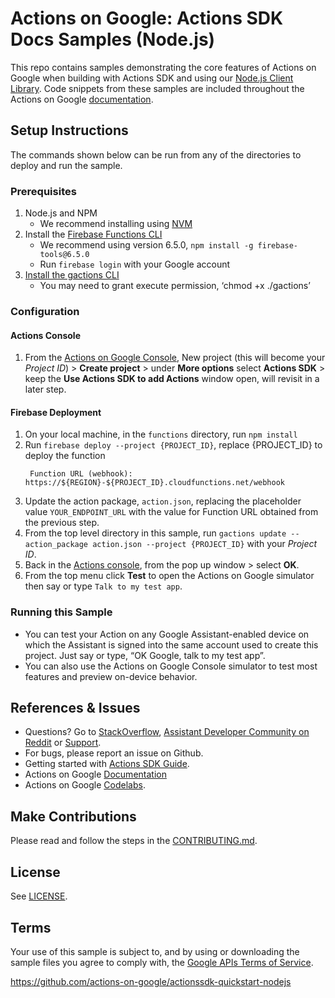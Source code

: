 # Actions on Google: Actions SDK Docs Samples (Node.js)

This repo contains samples demonstrating the core features of Actions on Google
when building with Actions SDK and using our [Node.js Client Library](https://github.com/actions-on-google/actions-on-google-nodejs).
Code snippets from these samples are included throughout the Actions on Google
[documentation](https://developers.google.com/assistant).

## Setup Instructions

The commands shown below can be run from any of the directories to deploy
and run the sample.

### Prerequisites

1. Node.js and NPM
   - We recommend installing using [NVM](https://github.com/creationix/nvm)
1. Install the [Firebase Functions CLI](https://firebase.google.com/docs/functions/get-started#set_up_and_initialize_functions_sdk)
   - We recommend using version 6.5.0, `npm install -g firebase-tools@6.5.0`
   - Run `firebase login` with your Google account
1. [Install the gactions CLI](https://developers.google.com/assistant/tools/gactions-cli)
   - You may need to grant execute permission, ‘chmod +x ./gactions’

### Configuration

#### Actions Console

1. From the [Actions on Google Console](https://console.actions.google.com/), New project (this will become your _Project ID_) > **Create project** > under **More options** select **Actions SDK** > keep the **Use Actions SDK to add Actions** window open, will revisit in a later step.

#### Firebase Deployment

1. On your local machine, in the `functions` directory, run `npm install`
1. Run `firebase deploy --project {PROJECT_ID}`, replace {PROJECT_ID} to deploy the function
   ```
    Function URL (webhook): https://${REGION}-${PROJECT_ID}.cloudfunctions.net/webhook
   ```
1. Update the action package, `action.json`, replacing the placeholder value `YOUR_ENDPOINT_URL` with the value for Function URL obtained from the previous step.
1. From the top level directory in this sample, run `gactions update --action_package action.json --project {PROJECT_ID}` with your _Project ID_.
1. Back in the [Actions console](https://console.actions.google.com), from the pop up window > select **OK**.
1. From the top menu click **Test** to open the Actions on Google simulator then say or type `Talk to my test app`.

### Running this Sample

- You can test your Action on any Google Assistant-enabled device on which the Assistant is signed into the same account used to create this project. Just say or type, “OK Google, talk to my test app”.
- You can also use the Actions on Google Console simulator to test most features and preview on-device behavior.

## References & Issues

- Questions? Go to [StackOverflow](https://stackoverflow.com/questions/tagged/actions-on-google), [Assistant Developer Community on Reddit](https://www.reddit.com/r/GoogleAssistantDev/) or [Support](https://developers.google.com/assistant/support).
- For bugs, please report an issue on Github.
- Getting started with [Actions SDK Guide](https://developers.google.com/assistant/actions/actions-sdk/).
- Actions on Google [Documentation](https://developers.google.com/assistant)
- Actions on Google [Codelabs](https://codelabs.developers.google.com/?cat=Assistant).

## Make Contributions

Please read and follow the steps in the [CONTRIBUTING.md](CONTRIBUTING.md).

## License

See [LICENSE](LICENSE).

## Terms

Your use of this sample is subject to, and by using or downloading the sample files you agree to comply with, the [Google APIs Terms of Service](https://developers.google.com/terms/).

https://github.com/actions-on-google/actionssdk-quickstart-nodejs
